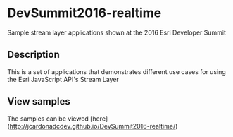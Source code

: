 # DevSummit2016-realtime
Sample stream layer applications shown at the 2016 Esri Developer Summit

## Description
This is a set of applications that demonstrates different use cases for using the Esri JavaScript API's Stream Layer

## View samples
The samples can be viewed [here] (http://jcardonadcdev.github.io/DevSummit2016-realtime/)
